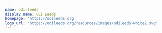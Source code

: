```yaml
---
name: odi-leeds
display_name: ODI Leeds
homepage: 'https://odileeds.org'
logo_url: 'https://odileeds.org/resources/images/odileeds-white2.svg'
---
```



